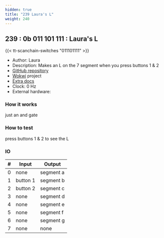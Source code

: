 ```yaml
---
hidden: true
title: "239 Laura's L"
weight: 240
---
```


## 239 : 0b 011 101 111 : Laura's L

{{< tt-scanchain-switches "011101111" >}}

* Author: Laura
* Description: Makes an L on the 7 segment when you press buttons 1 & 2
* [GitHub repository](https://github.com/mattvenn/tt02-laura)
* [Wokwi](https://wokwi.com/projects/341678527574180436) project
* [Extra docs]()
* Clock: 0 Hz
* External hardware: 



### How it works

just an and gate

### How to test

press buttons 1 & 2 to see the L

### IO

| # | Input        | Output       |
|---|--------------|--------------|
| 0 | none  | segment a |
| 1 | button 1  | segment b |
| 2 | button 2  | segment c |
| 3 | none  | segment d |
| 4 | none  | segment e |
| 5 | none  | segment f |
| 6 | none  | segment g |
| 7 | none  | none |
